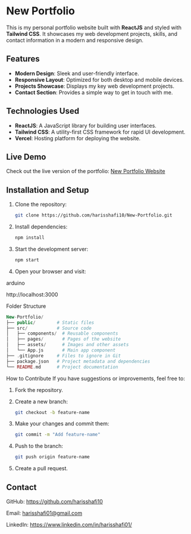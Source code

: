 # New Portfolio

This is my personal portfolio website built with **ReactJS** and styled with **Tailwind CSS**. It showcases my web development projects, skills, and contact information in a modern and responsive design.

## Features

- **Modern Design**: Sleek and user-friendly interface.
- **Responsive Layout**: Optimized for both desktop and mobile devices.
- **Projects Showcase**: Displays my key web development projects.
- **Contact Section**: Provides a simple way to get in touch with me.

## Technologies Used

- **ReactJS**: A JavaScript library for building user interfaces.
- **Tailwind CSS**: A utility-first CSS framework for rapid UI development.
- **Vercel**: Hosting platform for deploying the website.

## Live Demo

Check out the live version of the portfolio: [New Portfolio Website](https://your-deployed-link.com)

## Installation and Setup

1. Clone the repository:
   ```bash
   git clone https://github.com/harisshafi10/New-Portfolio.git
2. Install dependencies:

   ```bash 
   npm install

3. Start the development server:

   ```bash
   npm start
   
4. Open your browser and visit:

arduino 

http://localhost:3000

Folder Structure
```php
New-Portfolio/
├── public/        # Static files
├── src/           # Source code
│   ├── components/  # Reusable components
│   ├── pages/       # Pages of the website
│   ├── assets/      # Images and other assets
│   └── App.js       # Main app component
├── .gitignore     # Files to ignore in Git
├── package.json   # Project metadata and dependencies
└── README.md      # Project documentation
```
How to Contribute
If you have suggestions or improvements, feel free to:

1. Fork the repository.

2. Create a new branch:

   ```bash
   git checkout -b feature-name
3. Make your changes and commit them:

   ```bash
   git commit -m "Add feature-name"
4. Push to the branch:

   ```bash
   git push origin feature-name
5. Create a pull request.

## Contact

GitHub: https://github.com/harisshafi10

Email: harisshafi01@gmail.com

LinkedIn: https://www.linkedin.com/in/harisshafi01/
